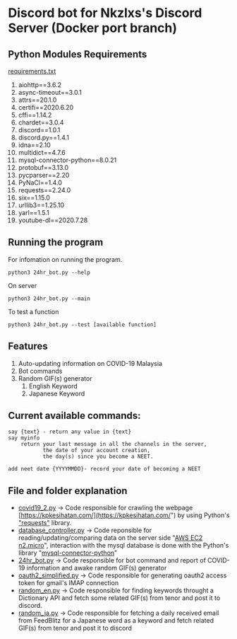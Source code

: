 # Discord bot for Nkzlxs's Discord Server (Docker port branch)

## Python Modules Requirements
[requirements.txt](https://github.com/Nkzlxs/mrslollipop/blob/master/requirements.txt)
1. aiohttp==3.6.2
2. async-timeout==3.0.1
3. attrs==20.1.0
4. certifi==2020.6.20
5. cffi==1.14.2
6. chardet==3.0.4
7. discord==1.0.1
8. discord.py==1.4.1
9. idna==2.10
10. multidict==4.7.6
11. mysql-connector-python==8.0.21
12. protobuf==3.13.0
13. pycparser==2.20
14. PyNaCl==1.4.0
15. requests==2.24.0
16. six==1.15.0
17. urllib3==1.25.10
18. yarl==1.5.1
19. youtube-dl==2020.7.28

## Running the program
For infomation on running the program.

    python3 24hr_bot.py --help

On server

    python3 24hr_bot.py --main

To test a function

    python3 24hr_bot.py --test [available function]

## Features
1. Auto-updating information on COVID-19 Malaysia
2. Bot commands
3. Random GIF(s) generator
   1. English Keyword
   2. Japanese Keyword
   
## Current available commands:

    say {text} - return any value in {text}
    say myinfo
        return your last message in all the channels in the server,
               the date of your account creation,
               the day(s) since you become a NEET.

    add neet date {YYYYMMDD}- record your date of becoming a NEET

## File and folder explanation

- [covid19_2.py](https://github.com/Nkzlxs/mrslollipop/blob/master/covid19_2.py) -> Code responsible for crawling the webpage [https://kpkesihatan.com/](https://kpkesihatan.com/") by using Python's ["requests"](https://requests.readthedocs.io/en/master/#) library.
- [database_controller.py](https://github.com/Nkzlxs/mrslollipop/blob/master/database_controller.py) -> Code reponsible for reading/updating/comparing data on the server side "[AWS EC2 n2.micro](https://aws.amazon.com/free/?all-free-tier.sort-by=item.additionalFields.SortRank&all-free-tier.sort-order=asc&all-free-tier.q=ec2&all-free-tier.q_operator=AND)", interaction with the mysql database is done with the Python's library "[mysql-connector-python](https://pypi.org/project/mysql-connector-python/)"
- [24hr_bot.py](https://github.com/Nkzlxs/mrslollipop/blob/master/24hr_bot.py) -> Code responsible for bot command and report of COVID-19 information and awake random GIF(s) generator
- [oauth2_simplified.py](https://github.com/Nkzlxs/mrslollipop/blob/master/oauth2_simplified.py) -> Code responsible for generating oauth2 access token for gmail's IMAP connection
- [random_en.py](https://github.com/Nkzlxs/mrslollipop/blob/master/random_en.py) -> Code responsible for finding keywords throught a Dictionary API and fetch some related GIF(s) from tenor and post it to discord.
- [random_ja.py](https://github.com/Nkzlxs/mrslollipop/blob/master/random_ja.py) -> Code responsible for fetching a daily received email from FeedBlitz for a Japanese word as a keyword and fetch related GIF(s) from tenor and post it to discord

